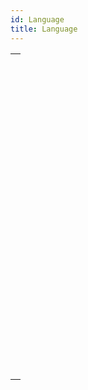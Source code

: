 ```yaml
---
id: Language
title: Language
---
```

||
|---|
|[<!-- INCLUDE #_command_.Action info.Syntax -->](../../commands-legacy/action-info.md)<br/><!-- INCLUDE #_command_.Action info.Summary -->|
|[<!-- INCLUDE #_command_.Call chain.Syntax -->](../../commands-legacy/call-chain.md)<br/><!-- INCLUDE #_command_.Call chain.Summary -->|
|[<!-- INCLUDE #_command_.Command name.Syntax -->](../../commands-legacy/command-name.md)<br/><!-- INCLUDE #_command_.Command name.Summary -->|
|[<!-- INCLUDE #_command_.Copy parameters.Syntax -->](../../commands-legacy/copy-parameters.md)<br/><!-- INCLUDE #_command_.Copy parameters.Summary -->|
|[<!-- INCLUDE #_command_.Count parameters.Syntax -->](../../commands-legacy/count-parameters.md)<br/><!-- INCLUDE #_command_.Count parameters.Summary -->|
|[<!-- INCLUDE #_command_.Current method name.Syntax -->](../../commands-legacy/current-method-name.md)<br/><!-- INCLUDE #_command_.Current method name.Summary -->|
|[<!-- INCLUDE #_command_.EXECUTE METHOD.Syntax -->](../../commands-legacy/execute-method.md)<br/><!-- INCLUDE #_command_.EXECUTE METHOD.Summary -->|
|[<!-- INCLUDE #_command_.Get pointer.Syntax -->](../../commands-legacy/get-pointer.md)<br/><!-- INCLUDE #_command_.Get pointer.Summary -->|
|[<!-- INCLUDE #_command_.INVOKE ACTION.Syntax -->](../../commands-legacy/invoke-action.md)<br/><!-- INCLUDE #_command_.INVOKE ACTION.Summary -->|
|[<!-- INCLUDE #_command_.Is a variable.Syntax -->](../../commands-legacy/is-a-variable.md)<br/><!-- INCLUDE #_command_.Is a variable.Summary -->|
|[<!-- INCLUDE #_command_.Is nil pointer.Syntax -->](../../commands-legacy/is-nil-pointer.md)<br/><!-- INCLUDE #_command_.Is nil pointer.Summary -->|
|[<!-- INCLUDE #_command_.Null.Syntax -->](../../commands-legacy/null.md)<br/><!-- INCLUDE #_command_.Null.Summary -->|
|[<!-- INCLUDE #_command_.RESOLVE POINTER.Syntax -->](../../commands-legacy/resolve-pointer.md)<br/><!-- INCLUDE #_command_.RESOLVE POINTER.Summary -->|
|[<!-- INCLUDE #_command_.Self.Syntax -->](../../commands-legacy/self.md)<br/><!-- INCLUDE #_command_.Self.Summary -->|
|[<!-- INCLUDE #_command_.Super.Syntax -->](../../commands/super.md)<br/><!-- INCLUDE #_command_.Super.Summary -->|
|[<!-- INCLUDE #_command_.This.Syntax -->](../../commands/this.md)<br/><!-- INCLUDE #_command_.This.Summary -->|
|[<!-- INCLUDE #_command_.TRACE.Syntax -->](../../commands-legacy/trace.md)<br/><!-- INCLUDE #_command_.TRACE.Summary -->|
|[<!-- INCLUDE #_command_.Type.Syntax -->](../../commands-legacy/type.md)<br/><!-- INCLUDE #_command_.Type.Summary -->|
|[<!-- INCLUDE #_command_.Undefined.Syntax -->](../../commands-legacy/undefined.md)<br/><!-- INCLUDE #_command_.Undefined.Summary -->|
|[<!-- INCLUDE #_command_.Value type.Syntax -->](../../commands-legacy/value-type.md)<br/><!-- INCLUDE #_command_.Value type.Summary -->|
